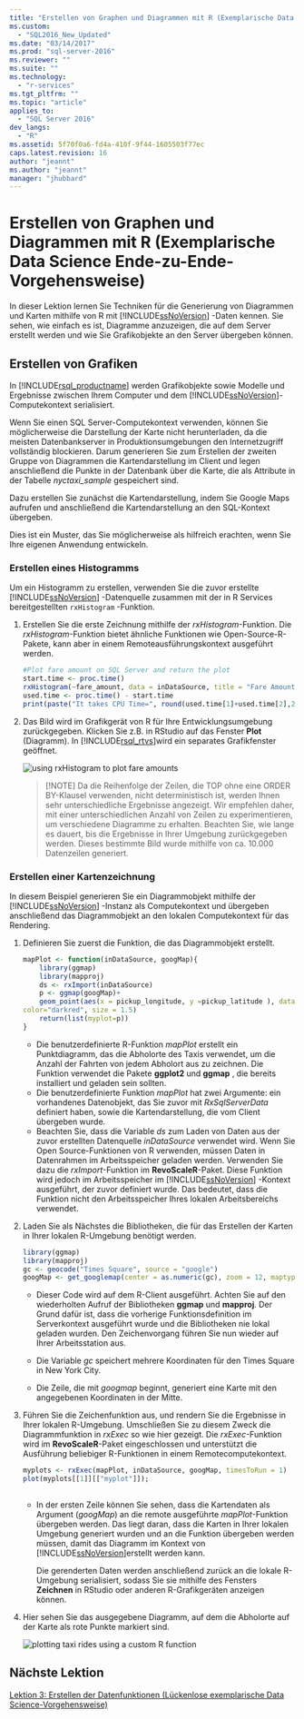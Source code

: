 ```yaml
---
title: "Erstellen von Graphen und Diagrammen mit R (Exemplarische Data Science Ende-zu-Ende-Vorgehensweise) | Microsoft Docs"
ms.custom: 
  - "SQL2016_New_Updated"
ms.date: "03/14/2017"
ms.prod: "sql-server-2016"
ms.reviewer: ""
ms.suite: ""
ms.technology: 
  - "r-services"
ms.tgt_pltfrm: ""
ms.topic: "article"
applies_to: 
  - "SQL Server 2016"
dev_langs: 
  - "R"
ms.assetid: 5f70f0a6-fd4a-410f-9f44-1605503f77ec
caps.latest.revision: 16
author: "jeannt"
ms.author: "jeannt"
manager: "jhubbard"
---
```

# Erstellen von Graphen und Diagrammen mit R (Exemplarische Data Science Ende-zu-Ende-Vorgehensweise)
In dieser Lektion lernen Sie Techniken für die Generierung von Diagrammen und Karten mithilfe von R mit [!INCLUDE[ssNoVersion](../../includes/ssnoversion-md.md)] -Daten kennen.  Sie sehen, wie einfach es ist, Diagramme anzuzeigen, die auf dem Server erstellt werden und wie Sie Grafikobjekte an den Server übergeben können.  
  
## <a name="creating-graphics"></a>Erstellen von Grafiken
In [!INCLUDE[rsql_productname](../../includes/rsql-productname-md.md)] werden Grafikobjekte sowie Modelle und Ergebnisse zwischen Ihrem Computer und dem [!INCLUDE[ssNoVersion](../../includes/ssnoversion-md.md)]-Computekontext serialisiert.

Wenn Sie einen SQL Server-Computekontext verwenden, können Sie möglicherweise die Darstellung der Karte nicht herunterladen, da die meisten Datenbankserver in Produktionsumgebungen den Internetzugriff vollständig blockieren.  Darum generieren Sie zum Erstellen der zweiten Gruppe von Diagrammen die Kartendarstellung im Client und legen anschließend die Punkte in der Datenbank über die Karte, die als Attribute in der Tabelle *nyctaxi_sample* gespeichert sind.   

Dazu erstellen Sie zunächst die Kartendarstellung, indem Sie Google Maps aufrufen und anschließend die Kartendarstellung an den SQL-Kontext übergeben.  
  
Dies ist ein Muster, das Sie möglicherweise als hilfreich erachten, wenn Sie Ihre eigenen Anwendung entwickeln.   
  
### <a name="create-a-histogram"></a>Erstellen eines Histogramms  
Um ein Histogramm zu erstellen, verwenden Sie die zuvor erstellte [!INCLUDE[ssNoVersion](../../includes/ssnoversion-md.md)] -Datenquelle zusammen mit der in R Services bereitgestellten `rxHistogram` -Funktion.  
  
1.  Erstellen Sie die erste Zeichnung mithilfe der *rxHistogram*-Funktion.  Die *rxHistogram*-Funktion bietet ähnliche Funktionen wie Open-Source-R-Pakete, kann aber in einem Remoteausführungskontext ausgeführt werden. 
  
    ```R  
    #Plot fare amount on SQL Server and return the plot  
    start.time <- proc.time()  
    rxHistogram(~fare_amount, data = inDataSource, title = "Fare Amount Histogram")  
    used.time <- proc.time() - start.time  
    print(paste("It takes CPU Time=", round(used.time[1]+used.time[2],2), " seconds, Elapsed Time=", round(used.time[3],2), " seconds to generate features.", sep=""))    
    ```         
  
2.  Das Bild wird im Grafikgerät von R für Ihre Entwicklungsumgebung zurückgegeben.  Klicken Sie z.B. in RStudio auf das Fenster **Plot** (Diagramm).  In [!INCLUDE[rsql_rtvs](../../includes/rsql-rtvs-md.md)]wird ein separates Grafikfenster geöffnet.  
  
    ![using rxHistogram to plot fare amounts](../../advanced-analytics/r-services/media/rsql-e2e-rxhistogramresult.png "using rxHistogram to plot fare amounts")  
  
    > [!NOTE]  Da die Reihenfolge der Zeilen, die TOP ohne eine ORDER BY-Klausel verwenden, nicht deterministisch ist, werden Ihnen sehr unterschiedliche Ergebnisse angezeigt. Wir empfehlen daher, mit einer unterschiedlichen Anzahl von Zeilen zu experimentieren, um verschiedene Diagramme zu erhalten. Beachten Sie, wie lange es dauert, bis die Ergebnisse in Ihrer Umgebung zurückgegeben werden.  Dieses bestimmte Bild wurde mithilfe von ca. 10.000 Datenzeilen generiert.
  
### <a name="create-a-map-plot"></a>Erstellen einer Kartenzeichnung  
In diesem Beispiel generieren Sie ein Diagrammobjekt mithilfe der [!INCLUDE[ssNoVersion](../../includes/ssnoversion-md.md)] -Instanz als Computekontext und übergeben anschließend das Diagrammobjekt an den lokalen Computekontext für das Rendering.  
   
1.  Definieren Sie zuerst die Funktion, die das Diagrammobjekt erstellt.  

    ```R  
    mapPlot <- function(inDataSource, googMap){  
        library(ggmap)  
        library(mapproj)     
        ds <- rxImport(inDataSource)  
        p <- ggmap(googMap)+  
        geom_point(aes(x = pickup_longitude, y =pickup_latitude ), data=ds, alpha =.5,  
    color="darkred", size = 1.5)  
        return(list(myplot=p))  
    }  
    ```  
    + Die benutzerdefinierte R-Funktion *mapPlot* erstellt ein Punktdiagramm, das die Abholorte des Taxis verwendet, um die Anzahl der Fahrten von jedem Abholort aus zu zeichnen. Die Funktion verwendet die Pakete **ggplot2** und  **ggmap** , die bereits installiert und geladen sein sollten.  
    + Die benutzerdefinierte Funktion *mapPlot* hat zwei Argumente: ein vorhandenes Datenobjekt, das Sie zuvor mit *RxSqlServerData* definiert haben, sowie die Kartendarstellung, die vom Client übergeben wurde.    
    + Beachten Sie, dass die Variable *ds* zum Laden von Daten aus der zuvor erstellten Datenquelle *inDataSource* verwendet wird.  Wenn Sie Open Source-Funktionen von R verwenden, müssen Daten in Datenrahmen im Arbeitsspeicher geladen werden. Verwenden Sie dazu die *rxImport*-Funktion im **RevoScaleR**-Paket.  Diese Funktion wird jedoch im Arbeitsspeicher im [!INCLUDE[ssNoVersion](../../includes/ssnoversion-md.md)] -Kontext ausgeführt, der zuvor definiert wurde. Das bedeutet, dass die Funktion nicht den Arbeitsspeicher Ihres lokalen Arbeitsbereichs verwendet.  
  
2.  Laden Sie als Nächstes die Bibliotheken, die für das Erstellen der Karten in Ihrer lokalen R-Umgebung benötigt werden.  
  
    ```R  
    library(ggmap)  
    library(mapproj)  
    gc <- geocode("Times Square", source = "google")  
    googMap <- get_googlemap(center = as.numeric(gc), zoom = 12, maptype = 'roadmap', color = 'color';    
    ```  
    + Dieser Code wird auf dem R-Client ausgeführt. Achten Sie auf den wiederholten Aufruf der Bibliotheken **ggmap** und **mapproj**. Der Grund dafür ist, dass die vorherige Funktionsdefinition im Serverkontext ausgeführt wurde und die Bibliotheken nie lokal geladen wurden. Den Zeichenvorgang führen Sie nun wieder auf Ihrer Arbeitsstation aus.  
  
    -   Die Variable *gc* speichert mehrere Koordinaten für den Times Square in New York City.  
  
    -   Die Zeile, die mit *googmap* beginnt, generiert eine Karte mit den angegebenen Koordinaten in der Mitte.  
          
  
3.  Führen Sie die Zeichenfunktion aus, und rendern Sie die Ergebnisse in Ihrer lokalen R-Umgebung. Umschließen Sie zu diesem Zweck die Diagrammfunktion in *rxExec* so wie hier gezeigt.  Die *rxExec*-Funktion wird im **RevoScaleR**-Paket eingeschlossen und unterstützt die Ausführung beliebiger R-Funktionen in einem Remotecomputekontext. 
  
    ```R  
    myplots <- rxExec(mapPlot, inDataSource, googMap, timesToRun = 1)  
    plot(myplots[[1]][["myplot"]]);  
  
    ```  
    + In der ersten Zeile können Sie sehen, dass die Kartendaten als Argument (*googMap*) an die remote ausgeführte *mapPlot*-Funktion übergeben werden. Das liegt daran, dass die Karten in Ihrer lokalen Umgebung generiert wurden und an die Funktion übergeben werden müssen, damit das Diagramm im Kontext von [!INCLUDE[ssNoVersion](../../includes/ssnoversion-md.md)]erstellt werden kann.   
  
        Die gerenderten Daten werden anschließend zurück an die lokale R-Umgebung serialisiert, sodass Sie sie mithilfe des Fensters **Zeichnen** in RStudio oder anderen R-Grafikgeräten anzeigen können.  
  
  
4.  Hier sehen Sie das ausgegebene Diagramm, auf dem die Abholorte auf der Karte als rote Punkte markiert sind.  
  
    ![plotting taxi rides using a custom R function](../../advanced-analytics/r-services/media/rsql-e2e-mapplot.png "plotting taxi rides using a custom R function")  
  
## <a name="next-lesson"></a>Nächste Lektion  
[Lektion 3: Erstellen der Datenfunktionen &#40;Lückenlose exemplarische Data Science-Vorgehensweise&#41;](../../advanced-analytics/r-services/lesson-3-create-data-features-data-science-end-to-end-walkthrough.md)  
  
  
  
